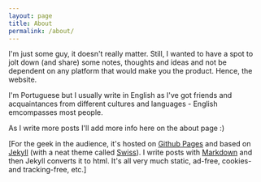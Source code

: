 ```yaml
---
layout: page
title: About
permalink: /about/
---
```


I'm just some guy, it doesn't really matter. Still, I wanted to have a spot to jolt down (and share) some notes, thoughts and ideas and not be dependent on any platform that would make you the product. Hence, the website. 



I'm Portuguese but I usually write in English as I've got friends and acquaintances from different cultures and languages - English emcompasses most people.

As I write more posts I'll add more info here on the about page :)



[For the geek in the audience, it's hosted on [Github Pages](https://pages.github.com/) and based on [Jekyll](https://jekyllrb.com) (with a neat theme called [Swiss](https://broccolini.net/swiss/)). I write posts with [Markdown](https://en.wikipedia.org/wiki/Markdown) and  then Jekyll converts it to html. It's all very much static, ad-free, cookies- and tracking-free, etc.]
